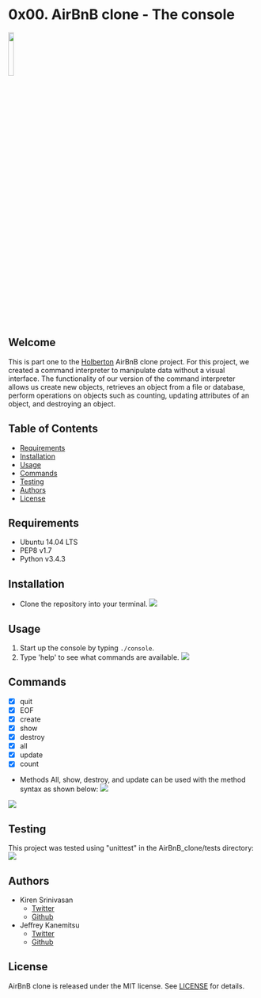 # 0x00. AirBnB clone - The console

<img src="https://s3.amazonaws.com/intranet-projects-files/holbertonschool-higher-level_programming+/263/HBTN-hbnb-Final.png" style="height:15%;width:15%" />

## Welcome
This is part one to the [Holberton](https://www.holbertonschool.com/) AirBnB clone project. For this project, we created a command interpreter to manipulate data without a visual interface. The functionality of our version of the command interpreter allows us create new objects, retrieves an object from a file or database, perform operations on objects such as counting, updating attributes of an object, and destroying an object.

## Table of Contents
* [Requirements](#requirements)
* [Installation](#installation)
* [Usage](#usage)
* [Commands](#commands)
* [Testing](#testing)
* [Authors](#authors)
* [License](#license)

## Requirements
* Ubuntu 14.04 LTS
* PEP8 v1.7
* Python v3.4.3
## Installation
* Clone the repository into your terminal.
![](https://thumbs.gfycat.com/AnimatedDopeyConey-size_restricted.gif)

## Usage
1. Start up the console by typing `./console`.
2. Type 'help' to see what commands are available.
![](https://thumbs.gfycat.com/TenderRareAztecant-size_restricted.gif)

## Commands
- [x] quit
- [x] EOF
- [x] create
- [x] show
- [x] destroy
- [x] all
- [x] update
- [x] count

* Methods
All, show, destroy, and update can be used with the method syntax as shown below:
![](https://thumbs.gfycat.com/CapitalForkedItaliangreyhound-size_restricted.gif)

![](https://thumbs.gfycat.com/ThankfulQuerulousCatbird-size_restricted.gif)

## Testing
This project was tested using "unittest" in the AirBnB_clone/tests directory:
![](https://thumbs.gfycat.com/DearDamagedCivet-size_restricted.gif)

## Authors
* Kiren Srinivasan
	* [Twitter](https://twitter.com/srinitude)
	* [Github](https://github.com/srinitude)
* Jeffrey Kanemitsu
	* [Twitter](https://twitter.com/canofmisosoup)
	* [Github](https://github.com/jeffreykanemitsu)

## License
AirBnB clone is released under the MIT license. See [LICENSE](https://github.com/srinitude/AirBnB_clone/blob/master/LICENSE) for details.
